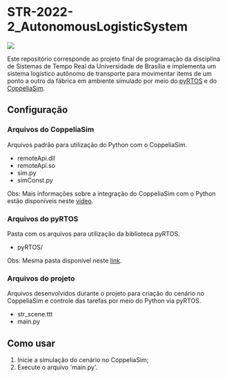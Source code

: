 # STR-2022-2_AutonomousLogisticSystem

![](https://img.shields.io/badge/version-v0.1-blue)

Este repositório corresponde ao projeto final de programação da disciplina de Sistemas de Tempo Real da Universidade de Brasília e implementa um sistema logístico autônomo de transporte para movimentar items de um ponto a outro da fábrica em ambiente simulado por meio do [pyRTOS](https://github.com/Rybec/pyRTOS) e do [CoppeliaSim](https://www.coppeliarobotics.com/).

## Configuração

### Arquivos do CoppeliaSim

Arquivos padrão para utilização do Python com o CoppeliaSim.

- remoteApi.dll
- remoteApi.so
- sim.py
- simConst.py

Obs: Mais informações sobre a integração do CoppeliaSim com o Python estão disponíveis neste [vídeo](https://www.youtube.com/watch?v=cFe2opWCKLQ&list=PL1WrY7PmiW_iwesX41-rS6ddHlvbrpe0O&index=18).

### Arquivos do pyRTOS

Pasta com os arquivos para utilização da biblioteca pyRTOS.

- pyRTOS/

Obs: Mesma pasta disponível neste [link](https://github.com/Rybec/pyRTOS/tree/main/pyRTOS).

### Arquivos do projeto

Arquivos desenvolvidos durante o projeto para criação do cenário no CoppeliaSim e controle das tarefas por meio do Python via pyRTOS.

- str_scene.ttt
- main.py

## Como usar

1. Inicie a simulação do cenário no CoppeliaSim;
2. Execute o arquivo 'main.py'.
